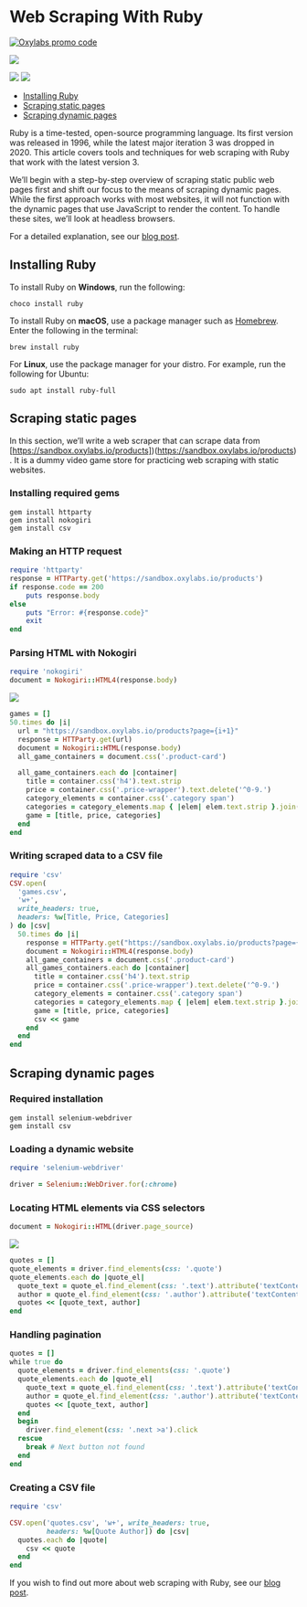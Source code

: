# Web Scraping With Ruby

[![Oxylabs promo code](https://user-images.githubusercontent.com/129506779/250792357-8289e25e-9c36-4dc0-a5e2-2706db797bb5.png)](https://oxylabs.go2cloud.org/aff_c?offer_id=7&aff_id=877&url_id=112)

[![](https://dcbadge.vercel.app/api/server/eWsVUJrnG5)](https://discord.gg/GbxmdGhZjq)

[<img src="https://img.shields.io/static/v1?label=&message=Ruby&color=brightgreen" />](https://github.com/topics/ruby) [<img src="https://img.shields.io/static/v1?label=&message=Web%20Scraping&color=important" />](https://github.com/topics/web-scraping)

- [Installing Ruby](#installing-ruby)
- [Scraping static pages](#scraping-static-pages)
- [Scraping dynamic pages](#scraping-dynamic-pages)

Ruby is a time-tested, open-source programming language. Its first version was released in 1996, while the latest major iteration 3 was dropped in 2020. This article covers tools and techniques for web scraping with Ruby that work with the latest version 3.

We’ll begin with a step-by-step overview of scraping static public web pages first and shift our focus to the means of scraping dynamic pages. While the first approach works with most websites, it will not function with the dynamic pages that use JavaScript to render the content. To handle these sites, we’ll look at headless browsers.

For a detailed explanation, see our [blog post](https://oxy.yt/Dr5a).

## Installing Ruby

To install Ruby on **Windows**, run the following:

```batch
choco install ruby
```

To install Ruby on **macOS**, use a package manager such as [Homebrew](https://brew.sh/). Enter the following in the terminal:

```shell
brew install ruby
```

For **Linux**, use the package manager for your distro. For example, run the following for Ubuntu:

```shell
sudo apt install ruby-full
```

## Scraping static pages

In this section, we’ll write a web scraper that can scrape data from [https://sandbox.oxylabs.io/products])(https://sandbox.oxylabs.io/products) . It is a dummy video game store for practicing web scraping with static websites.

### Installing required gems

```shell
gem install httparty
gem install nokogiri
gem install csv
```

### Making an HTTP request

```ruby
require 'httparty'
response = HTTParty.get('https://sandbox.oxylabs.io/products')
if response.code == 200
    puts response.body
else
    puts "Error: #{response.code}"
    exit
end
```

### Parsing HTML with Nokogiri

```ruby
require 'nokogiri'
document = Nokogiri::HTML4(response.body)
```

![](https://oxylabs.io/blog/images/2021/12/book_container.png)

```ruby
games = []
50.times do |i|
  url = "https://sandbox.oxylabs.io/products?page={i+1}"
  response = HTTParty.get(url)
  document = Nokogiri::HTML(response.body)
  all_game_containers = document.css('.product-card')

  all_game_containers.each do |container|
    title = container.css('h4').text.strip
    price = container.css('.price-wrapper').text.delete('^0-9.')
    category_elements = container.css('.category span')
    categories = category_elements.map { |elem| elem.text.strip }.join(', ')
    game = [title, price, categories]
  end
end

```

### Writing scraped data to a CSV file

```ruby
require 'csv'
CSV.open(
  'games.csv',
  'w+',
  write_headers: true,
  headers: %w[Title, Price, Categories]
) do |csv|
  50.times do |i|
    response = HTTParty.get("https://sandbox.oxylabs.io/products?page={i+1}")
    document = Nokogiri::HTML4(response.body)
    all_game_containers = document.css('.product-card')
    all_games_containers.each do |container|
      title = container.css('h4').text.strip
      price = container.css('.price-wrapper').text.delete('^0-9.')
      category_elements = container.css('.category span')
      categories = category_elements.map { |elem| elem.text.strip }.join(', ')    
      game = [title, price, categories]
      csv << game
    end
  end
end

```

## Scraping dynamic pages

### Required installation

```shell
gem install selenium-webdriver
gem install csv
```

### Loading a dynamic website

```ruby
require 'selenium-webdriver'

driver = Selenium::WebDriver.for(:chrome)
```

### Locating HTML elements via CSS selectors

```ruby
document = Nokogiri::HTML(driver.page_source)
```

![](https://oxylabs.io/blog/images/2021/12/quotes_to_scrape.png)

```ruby
quotes = []
quote_elements = driver.find_elements(css: '.quote')
quote_elements.each do |quote_el|
  quote_text = quote_el.find_element(css: '.text').attribute('textContent')
  author = quote_el.find_element(css: '.author').attribute('textContent')
  quotes << [quote_text, author]
end
```

### Handling pagination

```ruby
quotes = []
while true do
  quote_elements = driver.find_elements(css: '.quote')
  quote_elements.each do |quote_el|
    quote_text = quote_el.find_element(css: '.text').attribute('textContent')
    author = quote_el.find_element(css: '.author').attribute('textContent')
    quotes << [quote_text, author]
  end
  begin
    driver.find_element(css: '.next >a').click
  rescue
    break # Next button not found
  end
end
```

### Creating a CSV file

```ruby
require 'csv'

CSV.open('quotes.csv', 'w+', write_headers: true,
         headers: %w[Quote Author]) do |csv|
  quotes.each do |quote|
    csv << quote
  end
end
```

If you wish to find out more about web scraping with Ruby, see our [blog post](https://oxy.yt/Dr5a).

